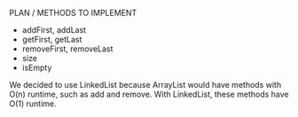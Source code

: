 PLAN / METHODS TO IMPLEMENT
* addFirst, addLast
* getFirst, getLast
* removeFirst, removeLast
* size
* isEmpty

We decided to use LinkedList because ArrayList would have methods with O(n) runtime, such as add and remove.
With LinkedList, these methods have O(1) runtime.
